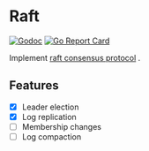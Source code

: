 # Raft

[![Godoc](http://img.shields.io/badge/go-documentation-blue.svg)](https://godoc.org/github.com/mind1949/raft)
[![Go Report Card](https://goreportcard.com/badge/github.com/mind1949/raft)](https://goreportcard.com/report/github.com/mind1949/raft)

Implement [raft consensus protocol](https://raft.github.io/raft.pdf) .

## Features

- [X] Leader election
- [X] Log replication
- [ ] Membership changes
- [ ] Log compaction
